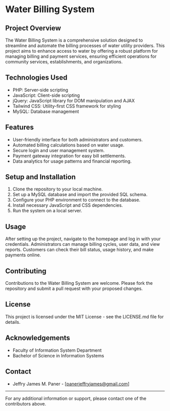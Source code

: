 # Water Billing System

## Project Overview
The Water Billing System is a comprehensive solution designed to streamline and automate the billing processes of water utility providers. This project aims to enhance access to water by offering a robust platform for managing billing and payment services, ensuring efficient operations for community services, establishments, and organizations.

## Technologies Used
- PHP: Server-side scripting
- JavaScript: Client-side scripting
- jQuery: JavaScript library for DOM manipulation and AJAX
- Tailwind CSS: Utility-first CSS framework for styling
- MySQL: Database management

## Features
- User-friendly interface for both administrators and customers.
- Automated billing calculations based on water usage.
- Secure login and user management system.
- Payment gateway integration for easy bill settlements.
- Data analytics for usage patterns and financial reporting.

## Setup and Installation
1. Clone the repository to your local machine.
2. Set up a MySQL database and import the provided SQL schema.
3. Configure your PHP environment to connect to the database.
4. Install necessary JavaScript and CSS dependencies.
5. Run the system on a local server.

## Usage
After setting up the project, navigate to the homepage and log in with your credentials. Administrators can manage billing cycles, user data, and view reports. Customers can check their bill status, usage history, and make payments online.

## Contributing
Contributions to the Water Billing System are welcome. Please fork the repository and submit a pull request with your proposed changes.

## License
This project is licensed under the MIT License - see the LICENSE.md file for details.

## Acknowledgements
- Faculty of Information System Department
- Bachelor of Science in Information Systems

## Contact
- Jeffry James M. Paner - [panerjeffryjames@gmail.com]

---
For any additional information or support, please contact one of the contributors above.
